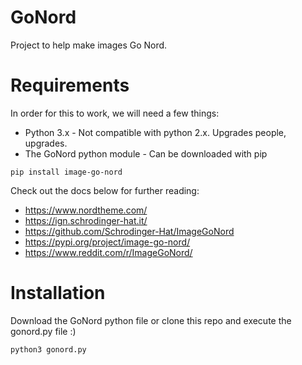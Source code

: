 # GoNord
Project to help make images Go Nord.

# Requirements

In order for this to work, we will need a few things:

* Python 3.x - Not compatible with python 2.x. Upgrades people, upgrades. 
* The GoNord python module - Can be downloaded with pip
```
pip install image-go-nord
```
Check out the docs below for further reading:

* https://www.nordtheme.com/
* https://ign.schrodinger-hat.it/
* https://github.com/Schrodinger-Hat/ImageGoNord
* https://pypi.org/project/image-go-nord/
* https://www.reddit.com/r/ImageGoNord/

# Installation

Download the GoNord python file or clone this repo and execute the gonord.py file :)

```
python3 gonord.py
```


